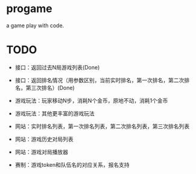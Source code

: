 # progame
a game play with code.



# TODO

* 接口：返回过去N局游戏列表(Done)
* 接口：返回排名情况（用参数区别，当前实时排名，第一次排名，第二次排名，第三次排名）(Done)



* 游戏玩法：玩家移动N步，消耗N个金币，原地不动，消耗1个金币
* 游戏玩法：其他更丰富的游戏玩法



* 网站：实时排名列表，第一次排名列表，第二次排名列表，第三次排名列表
* 网站：游戏历史对局列表
* 网站：游戏对局播放器



* 赛制：游戏token和队伍名的对应关系，报名支持